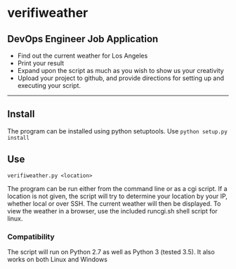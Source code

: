 # verifiweather #

## DevOps Engineer Job Application ##

* Find out the current weather for Los Angeles
* Print your result
* Expand upon the script as much as you wish to show us your creativity
* Upload your project to github, and provide directions for setting up and executing your script.

---
## Install ##
The program can be installed using python setuptools.  Use
```python setup.py install```

## Use ##
```verifiweather.py <location>```

The program can be run either from the command line or as a cgi script.  If a location is not given, the script will
try to determine your location by your IP, whether local or over SSH.  The current weather will then be displayed.
To view the weather in a browser, use the included runcgi.sh shell script for linux.

### Compatibility ###
The script will run on Python 2.7 as well as Python 3 (tested 3.5).  It also works on both Linux and Windows
